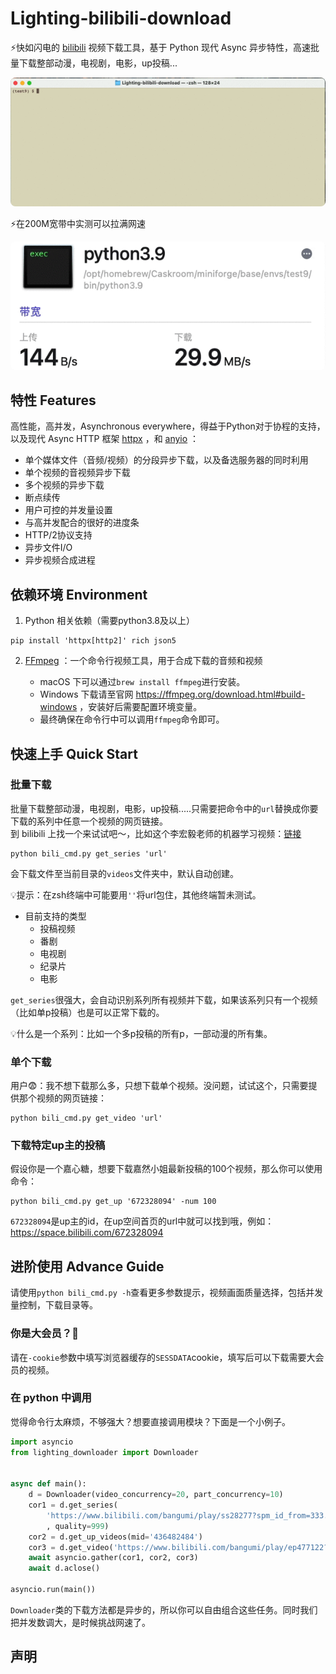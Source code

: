 # Lighting-bilibili-download
⚡️快如闪电的 [bilibili](https://www.bilibili.com/) 视频下载工具，基于 Python 现代 Async 异步特性，高速批量下载整部动漫，电视剧，电影，up投稿...

<div align="center"> <img src='imgs/lighting.gif' style="border-radius: 8px"> </div>

⚡️在200M宽带中实测可以拉满网速

<div align="center"> <img src='imgs/speed.gif' style="border-radius: 8px"> </div>

## 特性 Features
高性能，高并发，Asynchronous everywhere，得益于Python对于协程的支持，以及现代 Async HTTP 框架 [httpx](https://www.python-httpx.org/) ，和 [anyio](https://anyio.readthedocs.io/en/stable/) ：
* 单个媒体文件（音频/视频）的分段异步下载，以及备选服务器的同时利用
* 单个视频的音视频异步下载
* 多个视频的异步下载
* 断点续传
* 用户可控的并发量设置
* 与高并发配合的很好的进度条
* HTTP/2协议支持
* 异步文件I/O
* 异步视频合成进程

## 依赖环境 Environment
1. Python 相关依赖（需要python3.8及以上）
```shell
pip install 'httpx[http2]' rich json5
```
2. [FFmpeg](https://ffmpeg.org/contact.html#MailingLists) ：一个命令行视频工具，用于合成下载的音频和视频

    * macOS 下可以通过`brew install ffmpeg`进行安装。
    * Windows 下载请至官网 https://ffmpeg.org/download.html#build-windows ，安装好后需要配置环境变量。
    * 最终确保在命令行中可以调用`ffmpeg`命令即可。

## 快速上手 Quick Start
### 批量下载
批量下载整部动漫，电视剧，电影，up投稿.....只需要把命令中的`url`替换成你要下载的系列中任意一个视频的网页链接。\
到 bilibili 上找一个来试试吧～，比如这个李宏毅老师的机器学习视频：[链接](https://www.bilibili.com/video/BV1JE411g7XF)
```shell
python bili_cmd.py get_series 'url'
```
会下载文件至当前目录的`videos`文件夹中，默认自动创建。

💡提示：在zsh终端中可能要用`''`将url包住，其他终端暂未测试。
* 目前支持的类型
  * 投稿视频
  * 番剧
  * 电视剧
  * 纪录片
  * 电影

`get_series`很强大，会自动识别系列所有视频并下载，如果该系列只有一个视频（比如单p投稿）也是可以正常下载的。

💡什么是一个系列：比如一个多p投稿的所有p，一部动漫的所有集。
### 单个下载
用户😨：我不想下载那么多，只想下载单个视频。没问题，试试这个，只需要提供那个视频的网页链接：
```shell
python bili_cmd.py get_video 'url'
```
### 下载特定up主的投稿

假设你是一个嘉心糖，想要下载嘉然小姐最新投稿的100个视频，那么你可以使用命令：
```shell
python bili_cmd.py get_up '672328094' -num 100
```
`672328094`是up主的id，在up空间首页的url中就可以找到哦，例如： https://space.bilibili.com/672328094


## 进阶使用 Advance Guide
请使用`python bili_cmd.py -h`查看更多参数提示，视频画面质量选择，包括并发量控制，下载目录等。
### 你是大会员？🥸
请在`-cookie`参数中填写浏览器缓存的`SESSDATA`cookie，填写后可以下载需要大会员的视频。
### 在 python 中调用
觉得命令行太麻烦，不够强大？想要直接调用模块？下面是一个小例子。
```python
import asyncio
from lighting_downloader import Downloader


async def main():
    d = Downloader(video_concurrency=20, part_concurrency=10)
    cor1 = d.get_series(
        'https://www.bilibili.com/bangumi/play/ss28277?spm_id_from=333.337.0.0'
        , quality=999)
    cor2 = d.get_up_videos(mid='436482484')
    cor3 = d.get_video('https://www.bilibili.com/bangumi/play/ep477122?from_spmid=666.4.0.0')
    await asyncio.gather(cor1, cor2, cor3)
    await d.aclose()

asyncio.run(main())

```
`Downloader`类的下载方法都是异步的，所以你可以自由组合这些任务。同时我们把并发数调大，是时候挑战网速了。
## 声明

